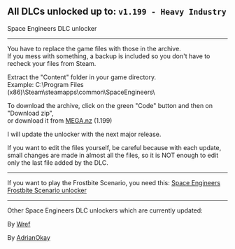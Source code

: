 ## All DLCs unlocked up to: `v1.199 - Heavy Industry`

Space Engineers DLC unlocker

---

You have to replace the game files with those in the archive.  
If you mess with something, a backup is included so you don't have to recheck your files from Steam.

Extract the "Content" folder in your game directory.  
Example: C:\Program Files (x86)\Steam\steamapps\common\SpaceEngineers\

To download the archive, click on the green "Code" button and then on "Download zip",  
or download it from [MEGA.nz](https://mega.nz/file/nI50yQTA#XNFf175_yigNXa6eTokah3UjqnUjCgm7qMDQ7Ph80ss) (1.199)

I will update the unlocker with the next major release.

If you want to edit the files yourself, be careful because with each update, small changes are made in almost all the files, so it is NOT enough to edit only the last file added by the DLC.

---

If you want to play the Frostbite Scenario, you need this: [Space Engineers Frostbite Scenario unlocker](https://github.com/Lamer87/Space-Engineers-Frostbite-Scenario-Unlocker)  

---

Other Space Engineers DLC unlockers which are currently updated:  

By [Wref](https://github.com/wrefgtzweve/SpaceEngineersDLCUnlocker)  

By [AdrianOkay](https://github.com/AdrianOkay/SpaceEngineersDLC-Unlocker)  
